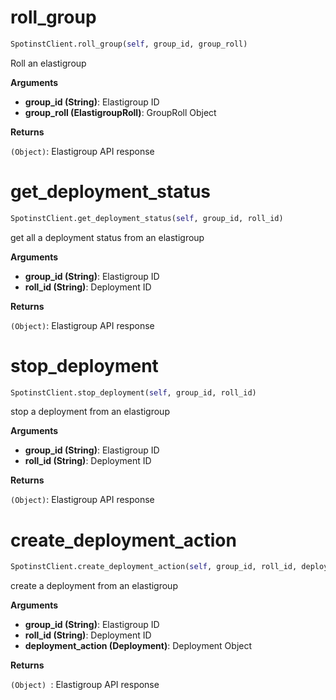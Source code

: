 <h1 id="spotinst_sdk.SpotinstClient.roll_group">roll_group</h1>

```python
SpotinstClient.roll_group(self, group_id, group_roll)
```

Roll an elastigroup

__Arguments__

- __group_id (String)__: Elastigroup ID
- __group_roll (ElastigroupRoll)__: GroupRoll Object

__Returns__

`(Object)`: Elastigroup API response

<h1 id="spotinst_sdk.SpotinstClient.get_deployment_status">get_deployment_status</h1>

```python
SpotinstClient.get_deployment_status(self, group_id, roll_id)
```

get all a deployment status from an elastigroup

__Arguments__

- __group_id (String)__: Elastigroup ID
- __roll_id (String)__: Deployment ID

__Returns__

`(Object)`: Elastigroup API response

<h1 id="spotinst_sdk.SpotinstClient.stop_deployment">stop_deployment</h1>

```python
SpotinstClient.stop_deployment(self, group_id, roll_id)
```

stop a deployment from an elastigroup

__Arguments__

- __group_id (String)__: Elastigroup ID
- __roll_id (String)__: Deployment ID

__Returns__

`(Object)`: Elastigroup API response

<h1 id="spotinst_sdk.SpotinstClient.create_deployment_action">create_deployment_action</h1>

```python
SpotinstClient.create_deployment_action(self, group_id, roll_id, deployment_action)
```

create a deployment from an elastigroup

__Arguments__

- __group_id (String)__: Elastigroup ID
- __roll_id (String)__: Deployment ID
- __deployment_action (Deployment)__: Deployment Object

__Returns__

`(Object) `: Elastigroup API response


